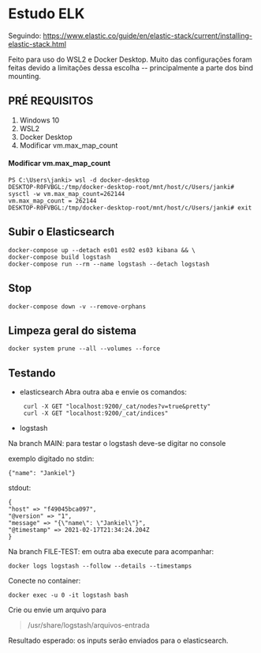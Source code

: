 # Estudo ELK

Seguindo:
https://www.elastic.co/guide/en/elastic-stack/current/installing-elastic-stack.html

Feito para uso do WSL2 e Docker Desktop.
Muito das configurações foram feitas devido a limitações dessa escolha -- principalmente a parte dos bind mounting.

## PRÉ REQUISITOS

 1. Windows 10
 2. WSL2
 3. Docker Desktop
 4. Modificar vm.max_map_count

#### Modificar vm.max_map_count

	PS C:\Users\janki> wsl -d docker-desktop
	DESKTOP-R0FVBGL:/tmp/docker-desktop-root/mnt/host/c/Users/janki# sysctl -w vm.max_map_count=262144
	vm.max_map_count = 262144
	DESKTOP-R0FVBGL:/tmp/docker-desktop-root/mnt/host/c/Users/janki# exit

## Subir o Elasticsearch

	docker-compose up --detach es01 es02 es03 kibana && \
	docker-compose build logstash
	docker-compose run --rm --name logstash --detach logstash

## Stop

	docker-compose down -v --remove-orphans

## Limpeza geral do sistema

	docker system prune --all --volumes --force

## Testando

 - elasticsearch
Abra outra aba e envie os comandos:

		curl -X GET "localhost:9200/_cat/nodes?v=true&pretty"
		curl -X GET "localhost:9200/_cat/indices"

 - logstash

Na branch MAIN: para testar o logstash deve-se digitar no console

exemplo digitado no stdin:

	{"name": "Jankiel"}

stdout:

	{
	"host" => "f49045bca097",
	"@version" => "1",
	"message" => "{\"name\": \"Jankiel\"}",
	"@timestamp" => 2021-02-17T21:34:24.204Z
	}

Na branch FILE-TEST: em outra aba execute para acompanhar:

	docker logs logstash --follow --details --timestamps
  
Conecte no container:

	docker exec -u 0 -it logstash bash

Crie ou envie um arquivo para

> /usr/share/logstash/arquivos-entrada

Resultado esperado: os inputs serão enviados para o elasticsearch.
